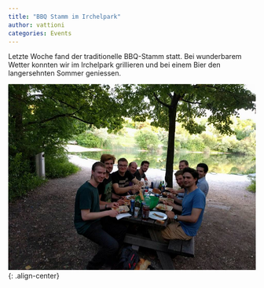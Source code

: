 ```yaml
---
title: "BBQ Stamm im Irchelpark"
author: vattioni
categories: Events
---
```


Letzte Woche fand der traditionelle BBQ-Stamm statt. Bei wunderbarem Wetter konnten wir im
Irchelpark grillieren und bei einem Bier den langersehnten Sommer geniessen.

![image-center](/images/2016-07-16-bbq-stamm/main.jpg){: .align-center}
